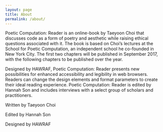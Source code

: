 ```yaml
---
layout: page
title: About
permalink: /about/
---
```


Poetic Computation: Reader is an online-book by Taeyoon Choi that discusses code as a form of poetry and aesthetic while raising ethical questions associated with it. The book is based on Choi’s lectures at the School for Poetic Computation, an independent school he co-founded in New York City. The first two chapters will be published in September 2017, with the following chapters to be published over the year.

Designed by HAWRAF, Poetic Computation: Reader presents new possibilities for enhanced accessibility and legibility in web browsers. Readers can change the design elements and format parameters to create their ideal reading experience. Poetic Computation: Reader is edited by Hannah Son and includes interviews with a select group of scholars and practitioners.

Written by Taeyoon Choi

Edited by Hannah Son

Designed by HAWRAF